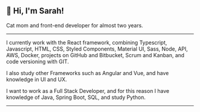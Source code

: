 ## 👋 Hi, I'm Sarah!


Cat mom and front-end developer for almost two years.

<hr>

I currently work with the React framework, combining Typescript, Javascript, HTML, CSS, Styled Components, Material UI, Sass, Node, API, AWS, Docker, projects on GitHub and Bitbucket, Scrum and Kanban, and code versioning with GIT.

I also study other Frameworks such as Angular and Vue, and have knowledge in UI and UX.

I want to work as a Full Stack Developer, and for this reason I have knowledge of Java, Spring Boot, SQL, and study Python.

<hr>

<!---
srhgeorgia/srhgeorgia is a ✨ special ✨ repository because its `README.md` (this file) appears on your GitHub profile.
You can click the Preview link to take a look at your changes.
--->

